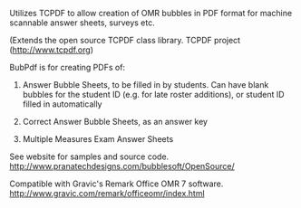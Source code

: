 Utilizes TCPDF to allow creation of OMR bubbles in PDF format for machine scannable answer sheets, surveys etc.

(Extends the open source TCPDF class library. TCPDF project (http://www.tcpdf.org)

BubPdf is for creating PDFs of:

1. Answer Bubble Sheets, to be filled in by students. Can have blank bubbles for the student ID (e.g. for late roster additions), or student ID filled in automatically

2. Correct Answer Bubble Sheets, as an answer key

3. Multiple Measures Exam Answer Sheets

See website for samples and source code.
http://www.pranatechdesigns.com/bubblesoft/OpenSource/

Compatible with Gravic's Remark Office OMR 7 software. http://www.gravic.com/remark/officeomr/index.html